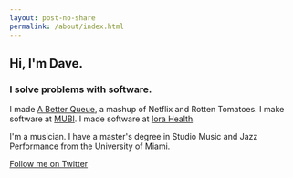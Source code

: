 ```yaml
---
layout: post-no-share
permalink: /about/index.html
---
```


<h2 class="greeting">Hi, I'm Dave.</h2>
<h3 class="greeting">I solve problems with software.</h3>

I made [A Better Queue](http://abetterqueue.com/), a mashup of Netflix
and Rotten Tomatoes. I make software at [MUBI](https://mubi.com). I made
software at [Iora Health](http://www.iorahealth.com/).

I'm a musician. I have a master's degree in Studio Music and Jazz
Performance from the University of Miami.

<a href="https://twitter.com/davejachimiak" class="twitter-follow-button" data-show-count="false" data-size="large">Follow me on Twitter</a>
<script>!function(d,s,id){var js,fjs=d.getElementsByTagName(s)[0],p=/^http:/.test(d.location)?'http':'https';if(!d.getElementById(id)){js=d.createElement(s);js.id=id;js.src=p+'://platform.twitter.com/widgets.js';fjs.parentNode.insertBefore(js,fjs);}}(document, 'script', 'twitter-wjs');</script>
